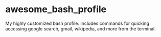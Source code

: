# awesome_bash_profile
My highly customized bash profile. Includes commands for quicking accessing google search, gmail, wikipedia, and more from the terminal.  
